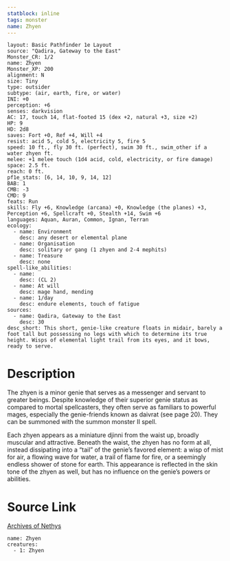 ```yaml
---
statblock: inline
tags: monster
name: Zhyen
---
```

```statblock
layout: Basic Pathfinder 1e Layout
source: "Qadira, Gateway to the East"
Monster_CR: 1/2
name: Zhyen
Monster_XP: 200
alignment: N
size: Tiny
type: outsider
subtype: (air, earth, fire, or water)
INI: +0
perception: +6
senses: darkvision
AC: 17, touch 14, flat-footed 15 (dex +2, natural +3, size +2)
HP: 9
HD: 2d8
saves: Fort +0, Ref +4, Will +4
resist: acid 5, cold 5, electricity 5, fire 5
speed: 10 ft., fly 30 ft. (perfect), swim 30 ft., swim_other if a water zhyen ft.
melee: +1 melee touch (1d4 acid, cold, electricity, or fire damage)
space: 2.5 ft.
reach: 0 ft.
pf1e_stats: [6, 14, 10, 9, 14, 12]
BAB: 1
CMB: -3
CMD: 9
feats: Run
skills: Fly +6, Knowledge (arcana) +0, Knowledge (the planes) +3, Perception +6, Spellcraft +0, Stealth +14, Swim +6
languages: Aquan, Auran, Common, Ignan, Terran
ecology:
  - name: Environment
    desc: any desert or elemental plane
  - name: Organisation
    desc: solitary or gang (1 zhyen and 2-4 mephits)
  - name: Treasure
    desc: none
spell-like_abilities:
  - name:
    desc: (CL 2)
  - name: At will
    desc: mage hand, mending
  - name: 1/day
    desc: endure elements, touch of fatigue
sources:
  - name: Qadira, Gateway to the East
    desc: 30
desc_short: This short, genie-like creature floats in midair, barely a foot tall but possessing no legs with which to determine its true height. Wisps of elemental light trail from its eyes, and it bows, ready to serve.
```
# Description
The zhyen is a minor genie that serves as a messenger and servant to greater beings. Despite knowledge of their superior genie status as compared to mortal spellcasters, they often serve as familiars to powerful mages, especially the genie-friends known as daivrat (see page 20). They can be summoned with the summon monster II spell.

Each zhyen appears as a miniature djinni from the waist up, broadly muscular and attractive. Beneath the waist, the zhyen has no form at all, instead dissipating into a “tail” of the genie’s favored element: a wisp of mist for air, a flowing wave for water, a trail of flame for fire, or a seemingly endless shower of stone for earth. This appearance is reflected in the skin tone of the zhyen as well, but has no influence on the genie’s powers or abilities.
# Source Link
[Archives of Nethys](https://aonprd.com/MonsterDisplay.aspx?ItemName=Zhyen)
```encounter-table
name: Zhyen
creatures:
  - 1: Zhyen
```
